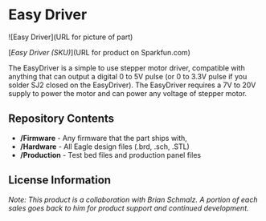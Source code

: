 Easy Driver
===========

![Easy Driver](URL for picture of part)

[*Easy Driver (SKU)*](URL for product on Sparkfun.com)


The EasyDriver is a simple to use stepper motor driver, compatible with anything that can output a digital 0 to 5V pulse (or 0 to 3.3V pulse if you solder SJ2 closed on the EasyDriver). 
The EasyDriver requires a 7V to 20V supply to power the motor and can power any voltage of stepper motor.


Repository Contents
-------------------
* **/Firmware** - Any firmware that the part ships with, 
* **/Hardware** - All Eagle design files (.brd, .sch, .STL)
* **/Production** - Test bed files and production panel files


License Information
-------------------

_Note: This product is a collaboration with Brian Schmalz. A portion of each sales goes back to him for product support and continued development._